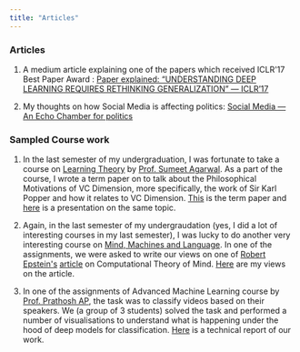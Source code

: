 ```yaml
---
title: "Articles"
---
```

<head>
<!-- Global site tag (gtag.js) - Google Analytics -->
<script async src="https://www.googletagmanager.com/gtag/js?id=G-NB6TYSXY61"></script>
<script>
  window.dataLayer = window.dataLayer || [];
  function gtag(){dataLayer.push(arguments);}
  gtag('js', new Date());

  gtag('config', 'G-NB6TYSXY61');
</script>
</head>


### Articles



1. A medium article explaining one of the papers which received ICLR'17 Best Paper Award : [Paper explained: “UNDERSTANDING DEEP LEARNING REQUIRES RETHINKING GENERALIZATION” — ICLR’17](https://harshm121.medium.com/paper-explained-understanding-deep-learning-requires-rethinking-generalization-iclr17-939a89096ab7)

2. My thoughts on how Social Media is affecting politics: [Social Media — An Echo Chamber for politics](https://harshm121.medium.com/social-media-an-echo-chamber-for-politics-a753763d9a9c)

### Sampled Course work

1. In the last semester of my undergraduation, I was fortunate to take a course on [Learning Theory](http://web.iitd.ac.in/~sumeet/ell880.html) by [Prof. Sumeet Agarwal](http://web.iitd.ac.in/~sumeet/). As a part of the course, I wrote a term paper on to talk about the Philosophical Motivations of VC Dimension, more specifically, the work of Sir Karl Popper and how it relates to VC Dimension. [This](/PDFs/Learning_Theory.pdf) is the term paper and [here](https://docs.google.com/presentation/d/1x7bUChOBlgLV3jYDB-SVYzmxDStZtNmn4EXri9mgwIo/edit?usp=sharing) is a presentation on the same topic.  

2. Again, in the last semester of my undergraudation (yes, I did a lot of interesting courses in my last semester), I was lucky to do another very interesting course on [Mind, Machines and Language](http://web.iitd.ac.in/~sumeet/ell457.html). In one of the assignments, we were asked to write our views on one of [Robert Epstein's](https://en.wikipedia.org/wiki/Robert_Epstein) [article](https://aeon.co/essays/your-brain-does-not-process-information-and-it-is-not-a-computer) on Computational Theory of Mind. [Here](/PDFs/Response_The_empty_brain.pdf) are my views on the article. 

3. In one of the assignments of Advanced Machine Learning course by [Prof. Prathosh AP](https://sites.google.com/view/prathosh/home?authuser=0), the task was to classify videos based on their speakers. We (a group of 3 students) solved the task and performed a number of visualisations to understand what is happening under the hood of deep models for classification. [Here](/PDFs/ELL888_Assignment2.pdf) is a technical report of our work.





